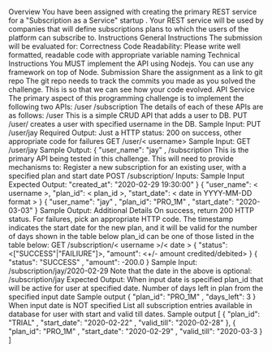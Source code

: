 Overview
You have been assigned with creating the primary REST
service for a "Subscription as a Service" startup . Your
REST service will be used by companies that will define
subscriptions plans to which the users of the platform can
subscribe to.
Instructions
General Instructions
The submission will be evaluated for:
Correctness
Code Readability: Please write well formatted,
readable code with appropriate variable naming
Technical Instructions
You MUST implement the API using Nodejs. You can
use any framework on top of Node.
Submission
Share the assignment as a link to git repo
The git repo needs to track the commits you made as
you solved the challenge. This is so that we can see
how your code evolved.
API Service
The primary aspect of this programming challenge is to
implement the following two APIs:
/user
/subscription
The details of each of these APIs are as follows:
/user
This is a simple CRUD API that adds a user to DB.
PUT /user/
creates a user with specified username in the DB.
Sample Input: PUT /user/jay
Required Output: Just a HTTP status: 200 on success,
other appropriate code for failures
GET /user/< username>
Sample Input: GET /user/jay
Sample Output:
{
"user_name": "jay"
,
/subscription
This is the primary API being tested in this challenge.
This will need to provide mechanisms to:
Register a new subscription for an existing user,
with a specified plan and start date
POST /subscription/
Inputs:
Sample Input
Expected Output:
"created_at": "2020-02-29 19:30:00"
}
{
"user_name": < username >,
"plan_id": < plan_id >,
"start_date": < date in YYYY-MM-DD format >
}
{ "user_name": "jay"
,
"plan_id": "PRO_1M"
,
"start_date": "2020-03-03" }
Sample Output:
Additional Details
On success, return 200 HTTP status. For failures, pick
an appropriate HTTP code.
The timestamp indicates the start date for the new
plan, and it will be valid for the number of days shown
in the table below
plan_id can be one of those listed in the table below:
GET /subscription/< username >/< date >
{ "status": <["SUCCESS"|"FAILIURE"]>,
"amount":
<+/- amount credited/debited> }
{ "status": "SUCCESS"
,
"amount": -200.0 }
Sample Input:
/subscription/jay/2020-02-29
Note that the date in the above is optional:
/subscription/jay
Expected Output:
When input date is specified
plan_id that will be active for user at specified
date.
Number of days left in plan from the specified
input date
Sample output
{ "plan_id": "PRO_1M"
,
"days_left": 3 }
When input date is NOT specified
List all subscription entries available in database
for user with start and valid till dates.
Sample output
[
{
"plan_id": "TRIAL"
,
"start_date": "2020-02-22"
,
"valid_till": "2020-02-28"
},
{
"plan_id": "PRO_1M"
,
"start_date": "2020-02-29"
,
"valid_till": "2020-03-3
}
]
